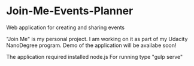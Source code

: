 # Join-Me-Events-Planner
Web application for creating and sharing events

"Join Me" is my personal project. I am working on it as part of my Udacity NanoDegree program.
Demo of the application will be availabe soon!

The application required installed node.js 
For running type "gulp serve"
